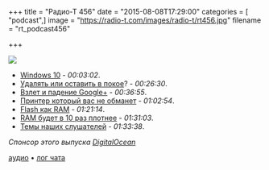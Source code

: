 +++
title = "Радио-Т 456"
date = "2015-08-08T17:29:00"
categories = [ "podcast",]
image = "https://radio-t.com/images/radio-t/rt456.jpg"
filename = "rt_podcast456"

+++

![](https://radio-t.com/images/radio-t/rt456.jpg)

- [Windows 10](http://www.theverge.com/2015/7/28/9045331/microsoft-windows-10-review) - *00:03:02*.
- [Удалять или оставить в покое](http://liberatum.ru/exclusive/windows-10-license)? - *00:26:30*.
- [Взлет и падение Google+](http://mashable.com/2015/08/02/google-plus-history/) - *00:36:55*.
- [Принтер который вас не обманет](http://www.wired.com/2015/08/epson-printer-no-cartridge/) - *01:02:54*.
- [Flash как RAM](http://www.theplatform.net/2015/08/05/flash-disruption-comes-to-server-main-memory/) - *01:21:14*.
- [RAM будет в 10 раз плотнее](http://blog.jooq.org/2015/08/05/ram-is-the-new-ssd/) - *01:31:03*.
- [Темы наших слушателей](https://radio-t.com/p/2015/08/04/prep-456/) - *01:33:38*.

_Спонсор этого выпуска [DigitalOcean](https://do.co/radiot)_

[аудио](https://cdn.radio-t.com/rt_podcast456.mp3) • [лог чата](http://chat.radio-t.com/logs/radio-t-456.html)
<audio src="https://cdn.radio-t.com/rt_podcast456.mp3" preload="none"></audio>
